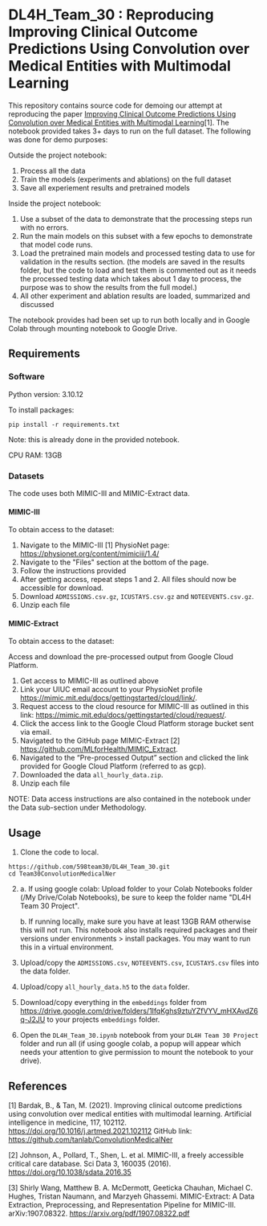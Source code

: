 # DL4H_Team_30 : Reproducing Improving Clinical Outcome Predictions Using Convolution over Medical Entities with Multimodal Learning

This repository contains source code for demoing our attempt at reproducing the paper [Improving Clinical Outcome Predictions Using Convolution over Medical Entities with Multimodal Learning](https://doi.org/10.1016/j.artmed.2021.102112)[1]. The notebook provided takes 3+ days to run on the full dataset. The following was done for demo purposes:

Outside the project notebook:
1. Process all the data
2. Train the models (experiments and ablations) on the full dataset
3. Save all experiement results and pretrained models

Inside the project notebook:
1. Use a subset of the data to demonstrate that the processing steps run with no errors.
2. Run the main models on this subset with a few epochs to demonstrate that model code runs.
3. Load the pretrained main models and processed testing data to use for validation in the results section. (the models are saved in the results folder, but the code to load and test them is commented out as it needs the processed testing data which takes about 1 day to process, the purpose was to show the results from the full model.)
4. All other experiment and ablation results are loaded, summarized and discussed

The notebook provides had been set up to run both locally and in Google Colab through mounting notebook to Google Drive.

## Requirements

### Software

Python version: 3.10.12

To install packages: 
```setup
pip install -r requirements.txt
```
Note: this is already done in the provided notebook.

CPU RAM: 13GB

### Datasets

The code uses both MIMIC-III and MIMIC-Extract data.

####  MIMIC-III
To obtain access to the dataset:

1. Navigate to the MIMIC-III [1] PhysioNet page: https://physionet.org/content/mimiciii/1.4/
2. Navigate to the "Files" section at the bottom of the page.
3. Follow the instructions provided
4. After getting access, repeat steps 1 and 2. All files should now be accessible for download.
5. Download `ADMISSIONS.csv.gz`, `ICUSTAYS.csv.gz` and `NOTEEVENTS.csv.gz`.
6. Unzip each file

####  MIMIC-Extract
To obtain access to the dataset:

Access and download the pre-processed output from Google Cloud Platform.
1. Get access to MIMIC-III as outlined above
2. Link your UIUC email account to your PhysioNet profile https://mimic.mit.edu/docs/gettingstarted/cloud/link/.
2. Request access to the cloud resource for MIMIC-III as outlined in this link: https://mimic.mit.edu/docs/gettingstarted/cloud/request/.
3. Click the access link to the Google Cloud Platform storage bucket sent via email.
4. Navigated to the GitHub page MIMIC-Extract [2] https://github.com/MLforHealth/MIMIC_Extract.
5. Navigated to the “Pre-processed Output” section and clicked the link provided for Google Cloud Platform (referred to as gcp).
6. Downloaded the data `all_hourly_data.zip`.
7. Unzip each file

NOTE: Data access instructions are also contained in the notebook under the Data sub-section under Methodology.

## Usage

1. Clone the code to local.   
```
https://github.com/598team30/DL4H_Team_30.git
cd Team30ConvolutionMedicalNer
```
2. a. If using google colab: Upload folder to your Colab Notebooks folder (/My Drive/Colab Notebooks), be sure to keep the folder name "DL4H Team 30 Project".

   b. If running locally, make sure you have at least 13GB RAM otherwise this will not run. This notebook also installs required packages and their versions under environments > install packages. You may want to run this in a virtual environment.
   
3. Upload/copy the `ADMISSIONS.csv`, `NOTEEVENTS.csv`, `ICUSTAYS.csv` files into the data folder.
   
4. Upload/copy `all_hourly_data.h5` to the `data` folder.

5. Download/copy everything in the `embeddings` folder from https://drive.google.com/drive/folders/1IfqKghs9ztuYZfVYV_mHXAvdZ6q-J2JU to your projects `embeddings` folder.
 
6. Open the `DL4H_Team_30.ipynb` notebook from your `DL4H Team 30 Project` folder and run all (if using google colab, a popup will appear which needs your attention to give permission to mount the notebook to your drive).

## References

[1] Bardak, B., & Tan, M. (2021). Improving clinical outcome predictions using convolution over medical entities with multimodal learning. Artificial intelligence in medicine, 117, 102112. https://doi.org/10.1016/j.artmed.2021.102112 
GitHub link: https://github.com/tanlab/ConvolutionMedicalNer

[2] Johnson, A., Pollard, T., Shen, L. et al. MIMIC-III, a freely accessible critical care database. Sci Data 3, 160035 (2016). https://doi.org/10.1038/sdata.2016.35

[3] Shirly Wang, Matthew B. A. McDermott, Geeticka Chauhan, Michael C. Hughes, Tristan Naumann, and Marzyeh Ghassemi. MIMIC-Extract: A Data Extraction, Preprocessing, and Representation Pipeline for MIMIC-III. arXiv:1907.08322. https://arxiv.org/pdf/1907.08322.pdf

